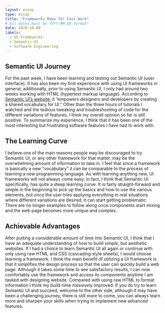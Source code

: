 ```yaml
---
layout: essay
type: essay
title: "Frameworks Make for Fast Work"
# All dates must be YYYY-MM-DD format!
date: 2020-10-08
labels:
  - UI Frameworks
  - Semantic UI
  - Software Engineering
---
```


## Semantic UI Journey
For the past week, I have been learning and testing out Semantic UI (user interface).  It has also been my first experience with using UI frameworks in general; additionally, prior to using Semantic UI, I only had around two weeks working with HTML (hypertext markup language).  According to [Semantic UI’s website](https://semantic-ui.com/), it “empowers designers and developers by creating a shared vocabulary for UI.”  Other than the three hours of tutorials I watched and the tedious tweaking and troubleshooting of code for the different variations of features, I think my overall opinion so far is still positive.  To summarize my experience, I think that it has been one of the most interesting but frustrating software features I have had to work with.

## The Learning Curve
I believe one of the main reasons people may be discouraged to try Semantic UI, or any other framework for that matter, may be the overwhelming amount of information to take in.  I feel that since a framework is basically a new “vocabulary” it can be comparable to the process of learning a new programming language.  As with learning anything new, UI frameworks will not always come easy; in fact, I think that Semantic UI specifically, has quite a steep learning curve.  It is fairly straight-forward and simple in the beginning to pick up the basics and how to use the various elements, but once the user tries applying everything in real situations where different variations are desired, it can start getting problematic.  There are no longer examples to follow along once components start mixing and the web page becomes more unique and complex.

## Achievable Advantages
After putting a considerable amount of time into Semantic UI, I think that I have an adequate understanding of how to build simple, but aesthetic websites.  If I had a choice to learn Semantic UI all again or continue with only using raw HTML and CSS (cascading style sheets), I would choose learning a framework.  I think the main benefit of utilizing a UI framework is that it simplifies the design process so that the user can quickly build a web page.  Although it takes some time to see satisfactory results, I can now comfortably use the framework and access its components anytime I am tasked with designing website.  Compared with using raw HTML to format information I think my build-time <em>massive</em>ly improved.  If you do try to learn Semantic UI and succeed, welcome to the other side, although it may have been a challenging journey, there is still more to come, you can always learn more and sharpen your skills when trying to implement new advanced features.
